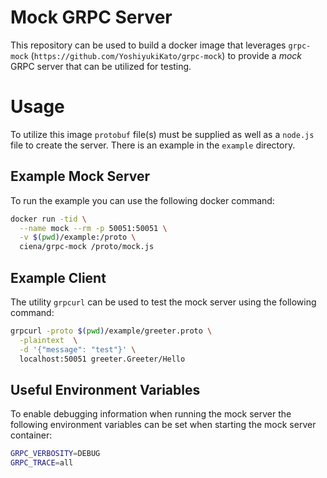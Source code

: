 # Mock GRPC Server
This repository can be used to build a docker image that leverages
`grpc-mock` (`https://github.com/YoshiyukiKato/grpc-mock`) to provide
a *mock* GRPC server that can be utilized for testing.

# Usage
To utilize this image `protobuf` file(s) must be supplied as well as
a `node.js` file to create the server. There is an example in the
`example` directory.

## Example Mock Server
To run the example you can use the following docker command:
```bash
docker run -tid \
  --name mock --rm -p 50051:50051 \
  -v $(pwd)/example:/proto \
  ciena/grpc-mock /proto/mock.js
```

## Example Client
The utility `grpcurl` can be used to test the mock server using the
following command:
```bash
grpcurl -proto $(pwd)/example/greeter.proto \
  -plaintext  \
  -d '{"message": "test"}' \
  localhost:50051 greeter.Greeter/Hello
```

## Useful Environment Variables
To enable debugging information when running the mock server the following
environment variables can be set when starting the mock server container:

```bash
GRPC_VERBOSITY=DEBUG
GRPC_TRACE=all
```

